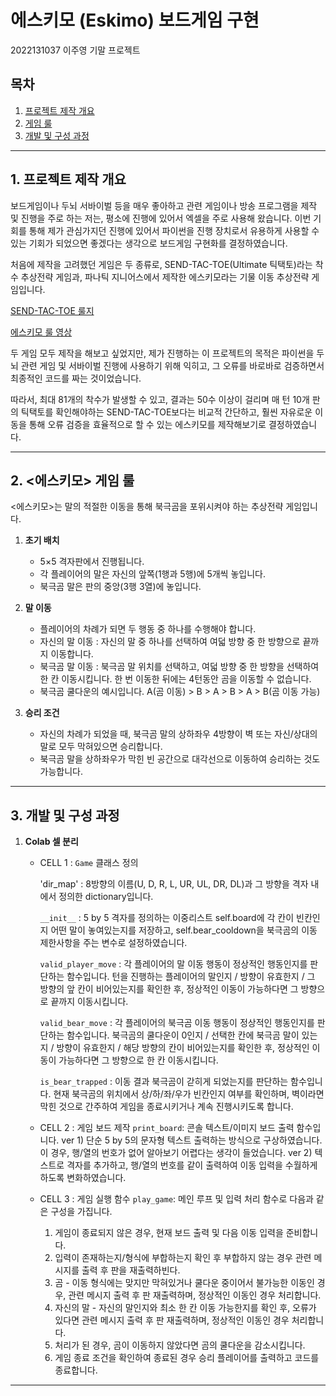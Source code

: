 # 에스키모 (Eskimo) 보드게임 구현

2022131037 이주영 기말 프로젝트

## 목차

1. [프로젝트 제작 개요](#프로젝트-제작-개요)
2. [게임 룰](#게임-룰)
3. [개발 및 구성 과정](#개발-및-구성-과정)

---

## 1. 프로젝트 제작 개요

보드게임이나 두뇌 서바이벌 등을 매우 좋아하고 관련 게임이나 방송 프로그램을 제작 및 진행을 주로 하는 저는, 평소에 진행에 있어서 엑셀을 주로 사용해 왔습니다. 이번 기회를 통해 제가 관심가지던 진행에 있어서 파이썬을 진행 장치로서 유용하게 사용할 수 있는 기회가 되었으면 좋겠다는 생각으로 보드게임 구현화를 결정하였습니다.

처음에 제작을 고려했던 게임은 두 종류로, SEND-TAC-TOE(Ultimate 틱택토)라는 착수 추상전략 게임과, 파나틱 지니어스에서 제작한 에스키모라는 기물 이동 추상전략 게임입니다. 

[SEND-TAC-TOE 룰지](https://cafe.naver.com/geniuslike/115)

[에스키모 룰 영상](https://www.youtube.com/watch?v=Z7Nn6rXVP_8)

두 게임 모두 제작을 해보고 싶었지만, 제가 진행하는 이 프로젝트의 목적은 파이썬을 두뇌 관련 게임 및 서바이벌 진행에 사용하기 위해 익히고, 그 오류를 바로바로 검증하면서 최종적인 코드를 짜는 것이었습니다.

따라서, 최대 81개의 착수가 발생할 수 있고, 결과는 50수 이상이 걸리며 매 턴 10개 판의 틱택토를 확인해야하는 SEND-TAC-TOE보다는 비교적 간단하고, 훨씬 자유로운 이동을 통해 오류 검증을 효율적으로 할 수 있는 에스키모를 제작해보기로 결정하였습니다. 

---

## 2. <에스키모> 게임 룰
<에스키모>는 말의 적절한 이동을 통해 북극곰을 포위시켜야 하는 추상전략 게임입니다.

1. **초기 배치**

   * 5×5 격자판에서 진행됩니다.
   * 각 플레이어의 말은 자신의 앞쪽(1행과 5행)에 5개씩 놓입니다.
   * 북극곰 말은 판의 중앙(3행 3열)에 놓입니다.

2. **말 이동**

   * 플레이어의 차례가 되면 두 행동 중 하나를 수행해야 합니다.
   * 자신의 말 이동 : 자신의 말 중 하나를 선택하여 여덟 방향 중 한 방향으로 끝까지 이동합니다.
   * 북극곰 말 이동 : 북극곰 말 위치를 선택하고, 여덟 방향 중 한 방향을 선택하여 한 칸 이동시킵니다. 한 번 이동한 뒤에는 4턴동안 곰을 이동할 수 없습니다.
   * 북극곰 쿨다운의 예시입니다. A(곰 이동) > B > A > B > A > B(곰 이동 가능)

3. **승리 조건**

   * 자신의 차례가 되었을 때, 북극곰 말의 상하좌우 4방향이 벽 또는 자신/상대의 말로 모두 막혀있으면 승리합니다.
   * 북극곰 말을 상하좌우가 막힌 빈 공간으로 대각선으로 이동하여 승리하는 것도 가능합니다.

---

## 3. 개발 및 구성 과정

1. **Colab 셀 분리**

   * CELL 1 : `Game` 클래스 정의

     'dir_map' : 8방향의 이름(U, D, R, L, UR, UL, DR, DL)과 그 방향을 격자 내에서 정의한 dictionary입니다.

     `__init__` : 5 by 5 격자를 정의하는 이중리스트 self.board에 각 칸이 빈칸인지 어떤 말이 놓여있는지를 저장하고, self.bear_cooldown을 북극곰의 이동 제한사항을 주는 변수로 설정하였습니다.

     `valid_player_move` : 각 플레이어의 말 이동 행동이 정상적인 행동인지를 판단하는 함수입니다. 턴을 진행하는 플레이어의 말인지 / 방향이 유효한지 / 그 방향의 앞 칸이 비어있는지를 확인한 후, 정상적인 이동이 가능하다면 그 방향으로 끝까지 이동시킵니다.

     `valid_bear_move` : 각 플레이어의 북극곰 이동 행동이 정상적인 행동인지를 판단하는 함수입니다. 북극곰의 쿨다운이 0인지 / 선택한 칸에 북극곰 말이 있는지 / 방향이 유효한지 / 해당 방향의 칸이 비어있는지를 확인한 후, 정상적인 이동이 가능하다면 그 방향으로 한 칸 이동시킵니다.

     `is_bear_trapped` : 이동 결과 북극곰이 갇히게 되었는지를 판단하는 함수입니다. 현재 북극곰의 위치에서 상/하/좌/우가 빈칸인지 여부를 확인하며, 벽이라면 막힌 것으로 간주하여 게임을 종료시키거나 계속 진행시키도록 합니다.
     
   * CELL 2 : 게임 보드 제작
     `print_board`: 콘솔 텍스트/이미지 보드 출력 함수입니다.
     ver 1) 단순 5 by 5의 문자형 텍스트 출력하는 방식으로 구상하였습니다. 이 경우, 행/열의 번호가 없어 알아보기 어렵다는 생각이 들었습니다.
     ver 2) 텍스트로 격자를 추가하고, 행/열의 번호를 같이 출력하여 이동 입력을 수월하게 하도록 변화하였습니다.
     
   * CELL 3 : 게임 실행 함수
     `play_game`: 메인 루프 및 입력 처리 함수로 다음과 같은 구성을 가집니다.
      1. 게임이 종료되지 않은 경우, 현재 보드 출력 및 다음 이동 입력을 준비합니다.
      2. 입력이 존재하는지/형식에 부합하는지 확인 후 부합하지 않는 경우 관련 메시지를 출력 후 판을 재출력하빈다.
      3. 곰 - 이동 형식에는 맞지만 막혀있거나 쿨다운 중이어서 불가능한 이동인 경우, 관련 메시지 출력 후 판 재출력하며, 정상적인 이동인 경우 처리합니다.
      4. 자신의 말 - 자신의 말인지와 최소 한 칸 이동 가능한지를 확인 후, 오류가 있다면 관련 메시지 출력 후 판 재출력하며, 정상적인 이동인 경우 처리합니다.
      5. 처리가 된 경우, 곰이 이동하지 않았다면 곰의 쿨다운을 감소시킵니다.
      6. 게임 종료 조건을 확인하여 종료된 경우 승리 플레이어를 출력하고 코드를 종료합니다.

---
